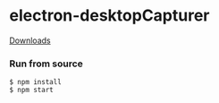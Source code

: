 # electron-desktopCapturer

[Downloads](https://github.com/a-sync/electron-desktopCapturer/releases/)

### Run from source

```
$ npm install
$ npm start
```
